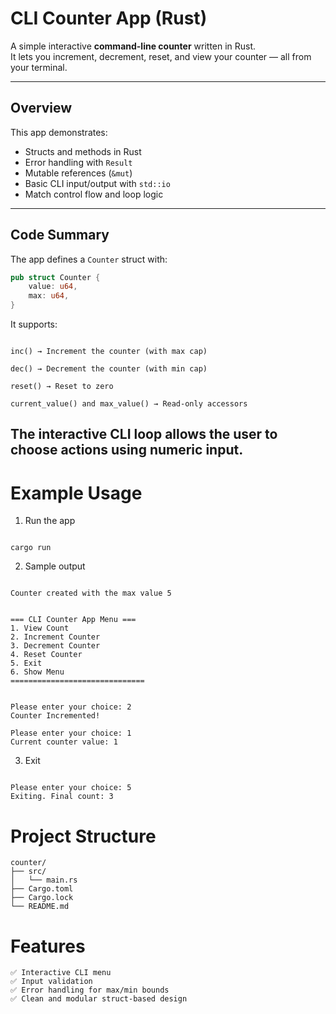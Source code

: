 # CLI Counter App (Rust)

A simple interactive **command-line counter** written in Rust.  
It lets you increment, decrement, reset, and view your counter — all from your terminal.

---

## Overview

This app demonstrates:
- Structs and methods in Rust
- Error handling with `Result`
- Mutable references (`&mut`)
- Basic CLI input/output with `std::io`
- Match control flow and loop logic

---

## Code Summary

The app defines a `Counter` struct with:
```rust
pub struct Counter {
    value: u64,
    max: u64,
}
```
It supports:
```

inc() → Increment the counter (with max cap)

dec() → Decrement the counter (with min cap)

reset() → Reset to zero

current_value() and max_value() → Read-only accessors
```
## The interactive CLI loop allows the user to choose actions using numeric input.

# Example Usage

1. Run the app
```

cargo run
```


2. Sample output
```

Counter created with the max value 5


=== CLI Counter App Menu ===
1. View Count
2. Increment Counter
3. Decrement Counter
4. Reset Counter
5. Exit 
6. Show Menu
==============================


Please enter your choice: 2
Counter Incremented!

Please enter your choice: 1
Current counter value: 1
```

3. Exit
```

Please enter your choice: 5
Exiting. Final count: 3
```

# Project Structure
```
counter/
├── src/
│   └── main.rs
├── Cargo.toml
├── Cargo.lock
└── README.md
```

# Features
```
✅ Interactive CLI menu
✅ Input validation
✅ Error handling for max/min bounds
✅ Clean and modular struct-based design
```
